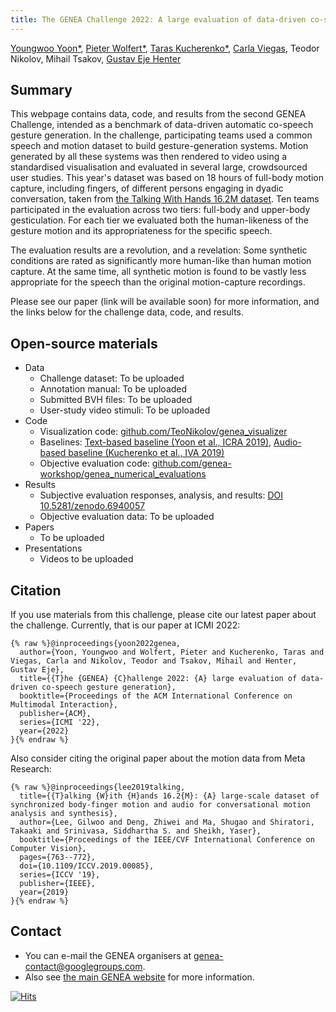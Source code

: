 ```yaml
---
title: The GENEA Challenge 2022: A large evaluation of data-driven co-speech gesture generation
---
```


<meta name="description" content="{% if page.description %}{{ page.description }}{% else %}{{ site.description }}{% endif %}">

[Youngwoo Yoon\*](https://sites.google.com/view/youngwoo-yoon/), [Pieter Wolfert\*](https://www.pieterwolfert.com/), [Taras Kucherenko\*](https://svito-zar.github.io/), [Carla Viegas](https://carlaviegas.info/), Teodor Nikolov, Mihail Tsakov, [Gustav Eje Henter](https://people.kth.se/~ghe/)

## Summary

This webpage contains data, code, and results from the second GENEA Challenge, intended as a benchmark of data-driven automatic co-speech gesture generation. In the challenge, participating teams used a common speech and motion dataset to build gesture-generation systems. Motion generated by all these systems was then rendered to video using a standardised visualisation and evaluated in several large, crowdsourced user studies. This year's dataset was based on 18 hours of full-body motion capture, including fingers, of different persons engaging in dyadic conversation, taken from [the Talking With Hands 16.2M dataset](https://github.com/facebookresearch/TalkingWithHands32M/). Ten teams participated in the evaluation across two tiers: full-body and upper-body gesticulation. For each tier we evaluated both the human-likeness of the gesture motion and its appropriateness for the specific speech.

The evaluation results are a revolution, and a revelation: Some synthetic conditions are rated as significantly more human-like than human motion capture. At the same time, all synthetic motion is found to be vastly less appropriate for the speech than the original motion-capture recordings.

Please see our paper (link will be available soon) for more information, and the links below for the challenge data, code, and results.

## Open-source materials

* Data
  * Challenge dataset: To be uploaded
  * Annotation manual: To be uploaded
  * Submitted BVH files: To be uploaded
  * User-study video stimuli: To be uploaded
* Code
  * Visualization code: [github.com/TeoNikolov/genea_visualizer](https://github.com/TeoNikolov/genea_visualizer)
  * Baselines: [Text-based baseline (Yoon et al., ICRA 2019)](https://github.com/youngwoo-yoon/Co-Speech_Gesture_Generation), [Audio-based baseline (Kucherenko et al., IVA 2019)](https://github.com/genea-workshop/Speech_driven_gesture_generation_with_autoencoder/tree/GENEA_2022)
  * Objective evaluation code: [github.com/genea-workshop/genea_numerical_evaluations](https://github.com/genea-workshop/genea_numerical_evaluations)
* Results
  * Subjective evaluation responses, analysis, and results: [DOI 10.5281/zenodo.6940057](https://doi.org/10.5281/zenodo.6940057)
  * Objective evaluation data: To be uploaded
* Papers
  * To be uploaded
* Presentations
  * Videos to be uploaded

## Citation

If you use materials from this challenge, please cite our latest paper about the challenge. Currently, that is our paper at ICMI 2022:
```
{% raw %}@inproceedings{yoon2022genea,
  author={Yoon, Youngwoo and Wolfert, Pieter and Kucherenko, Taras and Viegas, Carla and Nikolov, Teodor and Tsakov, Mihail and Henter, Gustav Eje},
  title={{T}he {GENEA} {C}hallenge 2022: {A} large evaluation of data-driven co-speech gesture generation},
  booktitle={Proceedings of the ACM International Conference on Multimodal Interaction},
  publisher={ACM},
  series={ICMI '22},
  year={2022}
}{% endraw %}
```
Also consider citing the original paper about the motion data from Meta Research:
```
{% raw %}@inproceedings{lee2019talking,
  title={{T}alking {W}ith {H}ands 16.2{M}: {A} large-scale dataset of synchronized body-finger motion and audio for conversational motion analysis and synthesis},
  author={Lee, Gilwoo and Deng, Zhiwei and Ma, Shugao and Shiratori, Takaaki and Srinivasa, Siddhartha S. and Sheikh, Yaser},
  booktitle={Proceedings of the IEEE/CVF International Conference on Computer Vision},
  pages={763--772},
  doi={10.1109/ICCV.2019.00085},
  series={ICCV '19},
  publisher={IEEE},
  year={2019}
}{% endraw %}
```

## Contact

* You can e-mail the GENEA organisers at [genea-contact@googlegroups.com](mailto:genea-contact@googlegroups.com).
* Also see [the main GENEA website](https://genea-workshop.github.io/) for more information.

[![Hits](https://hits.seeyoufarm.com/api/count/incr/badge.svg?url=https%3A%2F%2Fyoungwoo-yoon.github.io%2FGENEAchallenge2022%2F&count_bg=%233D85C8&title_bg=%23555555&icon=&icon_color=%23E7E7E7&title=hits&edge_flat=false)](https://hits.seeyoufarm.com)
